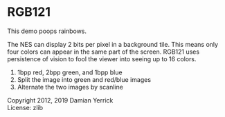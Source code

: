# RGB121

This demo poops rainbows.

The NES can display 2 bits per pixel in a background tile.  This
means only four colors can appear in the same part of the screen.
RGB121 uses persistence of vision to fool the viewer into seeing
up to 16 colors.

1. 1bpp red, 2bpp green, and 1bpp blue
2. Split the image into green and red/blue images
3. Alternate the two images by scanline

Copyright 2012, 2019 Damian Yerrick  
License: zlib
